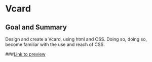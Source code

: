 # Vcard

## Goal and Summary
Design and create a Vcard, using html and CSS. Doing so, doing so, become familiar with the use and reach of CSS.

###[Link to preview](https://rafswiggers.github.io/Vcard/)
